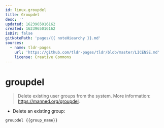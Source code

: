 ```yaml
---
id: linux.groupdel
title: Groupdel
desc: ''
updated: 1623965016162
created: 1623965016162
isDir: false
gitNotePath: 'pages/{{ noteHiearchy }}.md'
sources:
  - name: tldr-pages
    url: 'https://github.com/tldr-pages/tldr/blob/master/LICENSE.md'
    license: Creative Commons
---
```

# groupdel

> Delete existing user groups from the system.
> More information: <https://manned.org/groupdel>.

- Delete an existing group:

`groupdel {{group_name}}`

